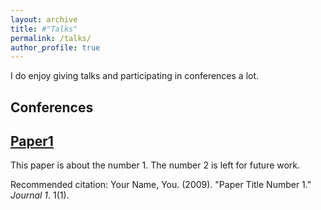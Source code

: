 ```yaml
---
layout: archive
title: #"Talks"
permalink: /talks/
author_profile: true
---
```


I do enjoy giving talks and participating in conferences a lot.

Conferences
------

[Paper1](http://academicpages.github.io/files/paper1.pdf)
------
This paper is about the number 1. The number 2 is left for future work.

Recommended citation: Your Name, You. (2009). "Paper Title Number 1." <i>Journal 1</i>. 1(1).
